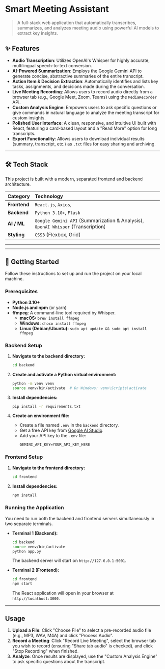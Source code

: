 # Smart Meeting Assistant

> A full-stack web application that automatically transcribes, summarizes, and analyzes meeting audio using powerful AI models to extract key insights.



## ✨ Features

-   **Audio Transcription**: Utilizes OpenAI's Whisper for highly accurate, multilingual speech-to-text conversion.
-   **AI-Powered Summarization**: Employs the Google Gemini API to generate concise, abstractive summaries of the entire transcript.
-   **Action Item & Decision Extraction**: Automatically identifies and lists key tasks, assignments, and decisions made during the conversation.
-   **Live Meeting Recording**: Allows users to record audio directly from a browser tab (e.g., Google Meet, Zoom, Teams) using the `MediaRecorder` API.
-   **Custom Analysis Engine**: Empowers users to ask specific questions or give commands in natural language to analyze the meeting transcript for custom insights.
-   **Polished User Interface**: A clean, responsive, and intuitive UI built with React, featuring a card-based layout and a "Read More" option for long transcripts.
-   **Export Functionality**: Allows users to download individual results (summary, transcript, etc.) as `.txt` files for easy sharing and archiving.

---

## 🛠️ Tech Stack

This project is built with a modern, separated frontend and backend architecture.

| Category      | Technology                                                              |
| :------------ | :---------------------------------------------------------------------- |
| **Frontend** | `React.js`, `Axios`,                                     |
| **Backend** | `Python 3.10+`, `Flask`                                                 |
| **AI / ML** | `Google Gemini API` (Summarization & Analysis), `OpenAI Whisper` (Transcription) |
| **Styling** | `CSS3` (Flexbox, Grid)                                                  |

---
---

## 🚀 Getting Started

Follow these instructions to set up and run the project on your local machine.

### Prerequisites

-   **Python 3.10+**
-   **Node.js and npm** (or yarn)
-   **ffmpeg**: A command-line tool required by Whisper.
    -   **macOS:** `brew install ffmpeg`
    -   **Windows:** `choco install ffmpeg`
    -   **Linux (Debian/Ubuntu):** `sudo apt update && sudo apt install ffmpeg`

### Backend Setup

1.  **Navigate to the backend directory:**
    ```bash
    cd backend
    ```

2.  **Create and activate a Python virtual environment:**
    ```bash
    python -m venv venv
    source venv/bin/activate  # On Windows: venv\Scripts\activate
    ```

3.  **Install dependencies:**
    ```bash
    pip install -r requirements.txt
    ```

4.  **Create an environment file:**
    -   Create a file named `.env` in the `backend` directory.
    -   Get a free API key from [Google AI Studio](https://aistudio.google.com/).
    -   Add your API key to the `.env` file:
        ```
        GEMINI_API_KEY=YOUR_API_KEY_HERE
        ```

### Frontend Setup

1.  **Navigate to the frontend directory:**
    ```bash
    cd frontend
    ```

2.  **Install dependencies:**
    ```bash
    npm install
    ```

### Running the Application

You need to run both the backend and frontend servers simultaneously in two separate terminals.

-   **Terminal 1 (Backend):**
    ```bash
    cd backend
    source venv/bin/activate
    python app.py
    ```
    The backend server will start on `http://127.0.0.1:5001`.

-   **Terminal 2 (Frontend):**
    ```bash
    cd frontend
    npm start
    ```
    The React application will open in your browser at `http://localhost:3000`.

---

## Usage

1.  **Upload a File**: Click "Choose File" to select a pre-recorded audio file (e.g., MP3, WAV, M4A) and click "Process Audio".
2.  **Record a Meeting**: Click "Record Live Meeting", select the browser tab you wish to record (ensuring "Share tab audio" is checked), and click "Stop Recording" when finished.
3.  **Analyze**: Once results are displayed, use the "Custom Analysis Engine" to ask specific questions about the transcript.
